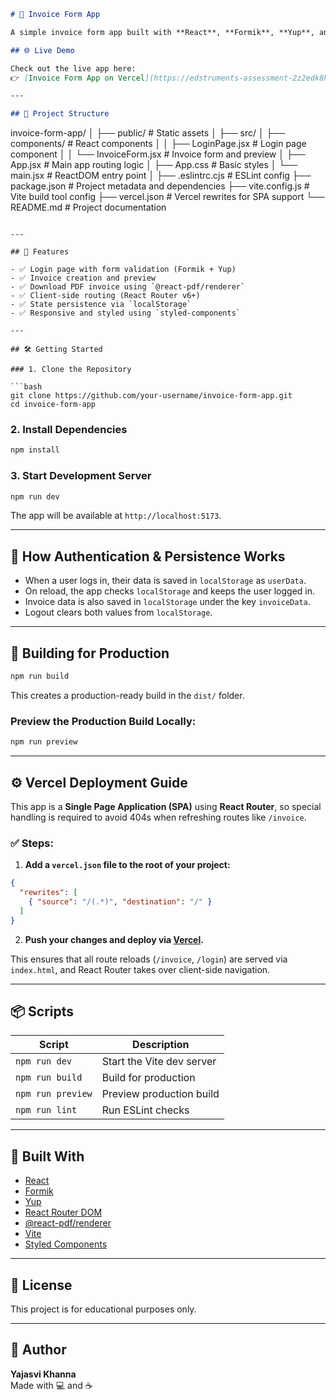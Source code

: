 
```markdown
# 🧾 Invoice Form App

A simple invoice form app built with **React**, **Formik**, **Yup**, and **React Router**, designed for creating and previewing invoices in PDF format. This project supports user authentication (via localStorage) and persistent data storage across sessions.

## 🌐 Live Demo

Check out the live app here:  
👉 [Invoice Form App on Vercel](https://edstruments-assessment-2z2edk8ht-yajasvi-khannas-projects.vercel.app)

---

## 📁 Project Structure

```
invoice-form-app/
│
├── public/               # Static assets
│
├── src/
│   ├── components/       # React components
│   │   ├── LoginPage.jsx     # Login page component
│   │   └── InvoiceForm.jsx   # Invoice form and preview
│   ├── App.jsx           # Main app routing logic
│   ├── App.css           # Basic styles
│   └── main.jsx          # ReactDOM entry point
│
├── .eslintrc.cjs         # ESLint config
├── package.json          # Project metadata and dependencies
├── vite.config.js        # Vite build tool config
├── vercel.json           # Vercel rewrites for SPA support
└── README.md             # Project documentation
```

---

## 🚀 Features

- ✅ Login page with form validation (Formik + Yup)
- ✅ Invoice creation and preview
- ✅ Download PDF invoice using `@react-pdf/renderer`
- ✅ Client-side routing (React Router v6+)
- ✅ State persistence via `localStorage`
- ✅ Responsive and styled using `styled-components`

---

## 🛠️ Getting Started

### 1. Clone the Repository

```bash
git clone https://github.com/your-username/invoice-form-app.git
cd invoice-form-app
```

### 2. Install Dependencies

```bash
npm install
```

### 3. Start Development Server

```bash
npm run dev
```

The app will be available at `http://localhost:5173`.

---

## 🧠 How Authentication & Persistence Works

- When a user logs in, their data is saved in `localStorage` as `userData`.
- On reload, the app checks `localStorage` and keeps the user logged in.
- Invoice data is also saved in `localStorage` under the key `invoiceData`.
- Logout clears both values from `localStorage`.

---

## 🧾 Building for Production

```bash
npm run build
```

This creates a production-ready build in the `dist/` folder.

### Preview the Production Build Locally:

```bash
npm run preview
```

---

## ⚙️ Vercel Deployment Guide

This app is a **Single Page Application (SPA)** using **React Router**, so special handling is required to avoid 404s when refreshing routes like `/invoice`.

### ✅ Steps:

1. **Add a `vercel.json` file to the root of your project:**

```json
{
  "rewrites": [
    { "source": "/(.*)", "destination": "/" }
  ]
}
```

2. **Push your changes and deploy via [Vercel](https://vercel.com/).**

This ensures that all route reloads (`/invoice`, `/login`) are served via `index.html`, and React Router takes over client-side navigation.

---

## 📦 Scripts

| Script         | Description                      |
|----------------|----------------------------------|
| `npm run dev`  | Start the Vite dev server        |
| `npm run build`| Build for production             |
| `npm run preview` | Preview production build     |
| `npm run lint` | Run ESLint checks                |

---

## 🧰 Built With

- [React](https://react.dev/)
- [Formik](https://formik.org/)
- [Yup](https://github.com/jquense/yup)
- [React Router DOM](https://reactrouter.com/)
- [@react-pdf/renderer](https://react-pdf.org/)
- [Vite](https://vitejs.dev/)
- [Styled Components](https://styled-components.com/)

---

## 📄 License

This project is for educational purposes only.

---

## 👤 Author

**Yajasvi Khanna**  
Made with 💻 and ☕
